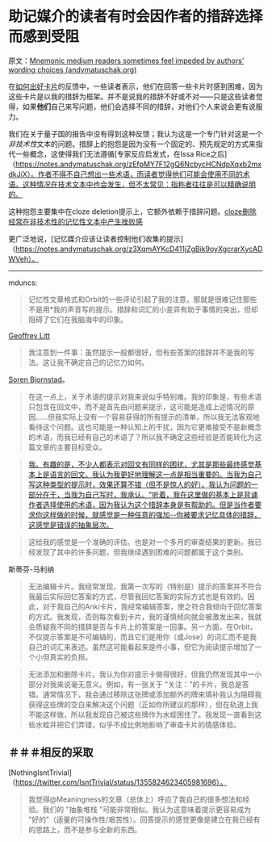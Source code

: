 # 助记媒介的读者有时会因作者的措辞选择而感到受阻

原文：[Mnemonic medium readers sometimes feel impeded by authors’ wording choices (andymatuschak.org)](https://notes.andymatuschak.org/zMFKJdtNGpucVUcitRVJiMxfyoNY4A4c2Bd)

在[如何出好卡片](https://andymatuschak.org/prompts)的反馈中，一些读者表示，他们在回答一些卡片时感到困难，因为这些卡片是以我的措辞为框架。并不是说我的措辞不好或不对——只是这些读者觉得，如果**他们**自己来写问题，他们会选择不同的措辞，对他们个人来说会更有说服力。

我们在关于量子国的报告中没有得到这种反馈；我认为这是一个专门针对这是一个*非技术性*文本的问题。措辞上的抱怨是因为没有一个固定的、预先规定的方式来指代一些概念，这使得我们无法遵循[专家反应启发式，在Issa Rice之后]（https://notes.andymatuschak.org/zEfpMY7F12gQ6NcbycHCNdpXqxb2mxdkJiX）。作者不得不自己想出一些术语，而读者觉得他们可能会使用不同的术语。这种情况在技术文本中也会发生，但不太常见：指称者往往是可以精确说明的。

这种抱怨主要集中在cloze deletion提示上，它额外依赖于措辞问题。[cloze删除经常在非技术性的记忆性文本中产生挫败感](https://notes.andymatuschak.org/z7vMfxWXDXhyJr3X69Yjwt6FjkSsKC9G3QqZU)

更广泛地说，[记忆媒介应该让读者控制他们收集的提示]（https://notes.andymatuschak.org/z3XqmAYKcD411jZgBik9oyXgcrarXycADWVeh）。

------

mduncs:

> 记忆性文章格式和Orbit的一些评论引起了我的注意，那就是很难记住那些不是用*我的声音写的提示。措辞和词汇的小差异有助于事情的突出，但却阻碍了它们在我脑海中的印象。

[Geoffrey Litt](https://twitter.com/geoffreylitt/status/1354068995629002753)

> 我注意到一件事：虽然提示一般都很好，但有些答案的措辞并不是我的写法。这让我不确定自己的记忆力如何。

[Soren Bjornstad](javascript:void(0))。

> 在这一点上，关于术语的提示对我来说似乎特别难。我的印象是，有些术语只包含在回文中，而不是首先由问题来提示，这可能是造成上述情况的原因......但我实际上没有一个容易获得的所有提示的清单，所以我无法客观地看待这个问题。这也可能是一种认知上的干扰，因为它更难接受不是新概念的术语，而我已经有自己的术语了？所以我不确定这些经验是否能转化为这篇文章的主要目标受众。

>

> [我。有趣的是，不少人都表示对回文有同样的困扰，尤其是那些最终感觉基本上是语言的回文。我认为我更好地理解这一点是相当重要的。当我为自己写这种类型的提示时，效果还算不错（但不是惊人的好）。我认为问题的一部分在于，当我为自己写时，我承认。"听着，我在这里做的基本上是背诵作者选择使用的术语，因为我认为这个措辞本身是有帮助的。但是当作者要求你这样做的时候，就感觉是一种任意的强加--你被要求记忆具体的措辞，这感觉是错误的抽象层次。](https://notes.andymatuschak.org/zMFKJdtNGpucVUcitRVJiMxfyoNY4A4c2Bd)

>

> 这给我的感觉是一个准确的评估。也是对一个多月的审查结果的更新。我已经发现了其中的许多问题，但我继续遇到困难的问题都属于这个类别。

斯蒂芬-马利纳

> 无法编辑卡片。我经常发现，我第一次写的（特别是）提示的答案并不符合我最后实际回忆答案的方式，尽管我回忆答案的实际方式也是有效的。因此，对于我自己的Anki卡片，我经常编辑答案，使之符合我倾向于回忆答案的方式。我发现，否则每次看到卡片，我的谨慎倾向就会被激发出来，我就会质疑我不同的措辞是否与卡片上的答案是一回事。另一方面，在Orbit，不仅提示答案是不可编辑的，而且它们是用你（或Jose）的词汇而不是我自己的词汇来表述。虽然这可能看起来是件小事，但它为阅读提示增加了一个小但真实的负担。

>

> 无法添加和删除卡片。我认为你对提示卡做得很好，但我仍然发现其中一小部分对我来说毫无意义。例如，有一张关于 "关注："的卡片，我总是答错。通常情况下，我会通过移除这张牌或添加额外的牌来填补我认为阻碍我获得这些牌的空白来解决这个问题（正如你所建议的那样），但在轨道上我不能这样做，所以我发现自己被这些牌作为水蛭困住了。我发现一直看到这些水蛭并把它们弄错，似乎不成比例地影响了审查卡片的情感体验。

## ＃＃＃相反的采取

[NothingIsntTrivial]（https://twitter.com/IsntTrivial/status/1355824623405981696）。

> 我觉得@Meaningness的文章（总体上）呼应了我自己的很多想法和经验。我们的 "抽象堆栈 "可能非常相似。我认为这意味着提示更容易成为 "好的"（适量的可操作性/艰苦性）。回答提示的感觉更像是建立在我已经有的思路上，而不是参与全新的东西。